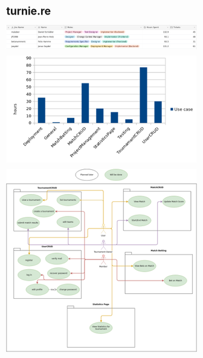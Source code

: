 # turnie.re

![members](imgs/airtable_members.png)



![hours by use case](imgs/hours_by_use_case.png)



![use case diagram](imgs/use_case_diagram.png)
